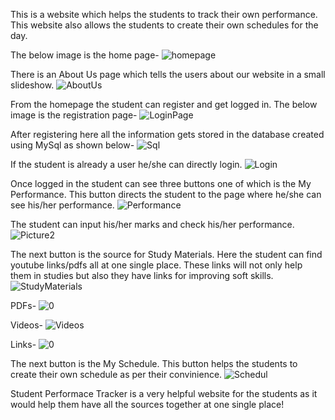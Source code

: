 This is a website which helps the students to track their own performance. This website also allows the students to create their own schedules for the day.

The below image is the home page-
![homepage](https://user-images.githubusercontent.com/109106936/212553645-3cff0cbb-598b-4317-a230-ccf37e5ce621.png)

There is an About Us page which tells the users about our website in a small slideshow.
![AboutUs](https://user-images.githubusercontent.com/109106936/212553674-00562edc-8bd0-4573-b329-94adfe2c8544.png)

From the homepage the student can register and get logged in. 
The below image is the registration page-
![LoginPage](https://user-images.githubusercontent.com/109106936/212553705-76d44c93-4e29-4dee-9fa3-5d47d154c782.png)

After registering here all the information gets stored in the database created using MySql as shown below-
![Sql](https://user-images.githubusercontent.com/109106936/212553738-86a41c9a-c5dd-43bb-9472-3865dc9b852e.png)

If the student is already a user he/she can directly login.
![Login](https://user-images.githubusercontent.com/109106936/212553768-d5460d49-f3e2-4b70-9a70-a86bf605cc6f.png)

Once logged in the student can see three buttons one of which is the My Performance. 
This button directs the student to the page where he/she can see his/her performance. 
![Performance](https://user-images.githubusercontent.com/109106936/212553870-e75ff28e-c4c3-4ed6-9876-ec57944af043.png)

The student can input his/her marks and check his/her performance.
![Picture2](https://user-images.githubusercontent.com/109106936/212554596-fc1b8db1-9f70-4213-b666-84928785bd64.jpg)

The next button is the source for Study Materials. Here the student can find youtube links/pdfs all at one single place. These links will not only help them in studies but also they have links for improving soft skills.
![StudyMaterials](https://user-images.githubusercontent.com/109106936/212553912-489dde97-47a4-43d4-b373-8e63f688e5aa.png)

PDFs-
![0](https://user-images.githubusercontent.com/109106936/212554799-29be82d3-8c95-4dca-bc4c-df399b00070c.png)

Videos-
![Videos](https://user-images.githubusercontent.com/109106936/212555071-84c46612-ed23-4bbf-9d48-891823a69c69.png)

Links-
![0](https://user-images.githubusercontent.com/109106936/212554854-fc586cee-7240-4304-a650-b36891691b71.png)

The next button is the My Schedule. This button helps the students to create their own schedule as per their convinience.
![Schedul](https://user-images.githubusercontent.com/109106936/212553941-3678fb34-fa85-44da-b5c0-ded37ad12b62.png)

Student Performace Tracker is a very helpful website for the students as it would help them have all the sources together at one single place!
